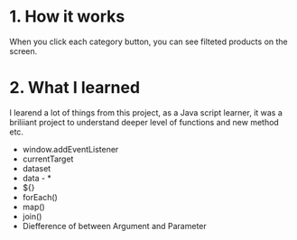 
# 1. How it works
When you click each category button, you can see filteted products on the screen.

# 2. What I learned
I learend a lot of things from this project, as a Java script learner, it was a briliiant project to understand 
deeper level of functions and new method etc.

* window.addEventListener
* currentTarget 
* dataset
* data - *
* ${}
* forEach()
* map()
* join()
* Diefference of between Argument and Parameter  


